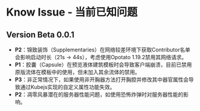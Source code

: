 # Know Issue - 当前已知问题
## Version Beta 0.0.1
 - **P2**：锦致装饰（Supplementaries）在网络较差环境下获取Contributor名单会影响启动时长（21s -> 44s），考虑使用Opotato 1.19.2禁用其网络请求。
 - **P1**：胶囊（Capsule）在预览液体建筑模板时会导致客户端崩溃，目前已禁用原版流体在模板中的使用，但未加入其余流体的禁用。
 - **P3**：非正常情况下，如果使用非开胸器方法打开胸腔并修改其中器官属性会导致通过Kubejs实现的自定义属性功能失效。
 - **P2**：凋零风暴潜在的服务器性能问题，如使用恐怖炸弹时对服务器性能的影响。